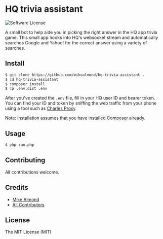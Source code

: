 # HQ trivia assistant

![Software License][ico-license]

A small bot to help aide you in picking the right answer in the HQ app trivia game. This small app hooks into HQ's websocket stream and automatically searches Google and Yahoo! for the correct answer using a variety of searches. 


## Install

``` bash
$ git clone https://github.com/mikealmond/hq-trivia-assistant .
$ cd hq-trivia-assistant
$ composer install
$ cp .env.dist .env
```
After you've created the `.env` file, fill in your HQ user ID and bearer token. You can find your ID and token by sniffing the web traffic from your phone using a tool such as [Charles Proxy](https://www.charlesproxy.com/).

Note: installation assumes that you have installed [Composer](https://getcomposer.org/doc/00-intro.md#globally) already.

## Usage

``` bash
$ php run.php
```


## Contributing

All contributions welcome.

## Credits

- [Mike Almond][link-author]
- [All Contributors][link-contributors]

## License

The MIT License (MIT)

[ico-license]: https://img.shields.io/badge/license-MIT-brightgreen.svg?style=flat-square
[link-author]: https://github.com/mikealmond
[link-contributors]: ../../contributors
